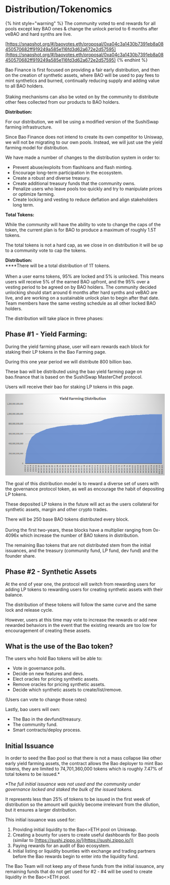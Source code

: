 # Distribution/Tokenomics



{% hint style="warning" %}
The community voted to end rewards for all pools except key BAO ones & change the unlock period to 6 months after veBAO and hard synths are live.

[https://snapshot.org/#/baovotes.eth/proposal/0xa04c3a1430b7391eb8a08450570682ff919249a585e116fd3d62a672e2d57595](https://snapshot.org/#/baovotes.eth/proposal/0xa04c3a1430b7391eb8a08450570682ff919249a585e116fd3d62a672e2d57595)
{% endhint %}

Bao Finance is first focused on providing a fair early distribution, and then on the creation of synthetic assets, where BAO will be used to pay fees to mint synthetics and burned, continually reducing supply and adding value to all BAO holders.\
\
Staking mechanisms can also be voted on by the community to distribute other fees collected from our products to BAO holders.

**Distribution:**

For our distribution, we will be using a modified version of the SushiSwap farming infrastructure.

Since Bao Finance does not intend to create its own competitor to Uniswap, we will not be migrating to our own pools. Instead, we will just use the yield farming model for distribution.

We have made a number of changes to the distribution system in order to:

* Prevent abuse/exploits from flashloans and flash minting.
* Encourage long-term participation in the ecosystem.
* Create a robust and diverse treasury.
* Create additional treasury funds that the community owns.
* Penalize users who leave pools too quickly and try to manipulate prices or optimize farming.
* Create locking and vesting to reduce deflation and align stakeholders long term.

**Total Tokens:**

While the community will have the ability to vote to change the caps of the token, the current plan is for BAO to produce a maximum of roughly 1.5T tokens.

The total tokens is not a hard cap, as we close in on distribution it will be up to a community vote to cap the tokens.

**Distribution:**\
****There will be a total distribution of 1T tokens.\
\
When a user earns tokens, 95% are locked and 5% is unlocked. This means users will receive 5% of the earned BAO upfront, and the 95% over a vesting period to be agreed on by BAO holders. The community decided unlocking should start around 6 months after hard synths and veBAO are live, and are working on a sustainable unlock plan to begin after that date. Team members have the same vesting schedule as all other locked BAO holders.

The distribution will take place in three phases:

## Phase #1 - Yield Farming:

During the yield farming phase, user will earn rewards each block for staking their LP tokens in the Bao Farming page.

During this one year period we will distribute 800 billion bao.

These bao will be distributed using the bao yield farming page on bao.finance that is based on the SushiSwap MasterChef protocol.

Users will receive their bao for staking LP tokens in this page.

![](.gitbook/assets/image.png)

The goal of this distribution model is to reward a diverse set of users with the governance protocol token, as well as encourage the habit of depositing LP tokens.

These deposited LP tokens in the future will act as the users collateral for synthetic assets, margin and other crypto trades.

There will be 250 base BAO tokens distributed every block.\
\
During the first two-years, these blocks have a multiplier ranging from 0x-4096x which increase the number of BAO tokens in distribution.

The remaining Bao tokens that are not distributed stem from the initial issuances, and the treasury (community fund, LP fund, dev fund) and the founder share.

## Phase #2 - Synthetic Assets

At the end of year one, the protocol will switch from rewarding users for adding LP tokens to rewarding users for creating synthetic assets with their balance.

The distribution of these tokens will follow the same curve and the same lock and release cycle.

However, users at this time may vote to increase the rewards or add new rewarded behaviors in the event that the existing rewards are too low for encouragement of creating these assets.

## What is the use of the Bao token?

The users who hold Bao tokens will be able to:

* Vote in governance polls.
* Decide on new features and devs.
* Elect oracles for pricing synthetic assets.
* Remove oracles for pricing synthetic assets.
* Decide which synthetic assets to create/list/remove.

(Users can vote to change those rates)

Lastly, bao users will own:

* The Bao in the devfund/treasury.
* The community fund.
* Smart contracts/deploy process.

## Initial Issuance

In order to seed the Bao pool so that there is not a mass collapse like other early yield farming assets, the contract allows the Bao deployer to mint Bao tokens, they are limited to 74,701,360,000 tokens which is roughly 7.47% of total tokens to be issued.\*

_\*The full initial issuance was not used and the community under governance locked and staked the bulk of the issued tokens._

It represents less than 25% of tokens to be issued in the first week of distribution so the amount will quickly become irrelevant from the dilution, but it ensures a larger distribution.

This initial issuance was used for:

1. Providing initial liquidity to the Bao<>ETH pool on Uniswap.
2. Creating a bounty for users to create useful dashboards for Bao pools (similar to [https://sushi.zippo.io/](https://sushi.zippo.io/))
3. Paying rewards for an audit of Bao ecosystem.
4. Initial listing or liquidity bounties with exchange and trading partners before the Bao rewards begin to enter into the liquidity fund.

The Bao Team will not keep any of these funds from the initial issuance, any remaining funds that do not get used for #2 - #4 will be used to create liquidity in the Bao<>ETH pool.
